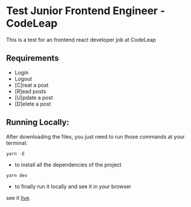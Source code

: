 # Test Junior Frontend Engineer - CodeLeap

This is a test for an frontend react developer job at CodeLeap

## Requirements

* Login
* Logout
* [C]reat a post
* [R]ead posts
* [U]pdate a post 
* [D]elete a post

## Running Locally:

After downloading the files, you just need to run those commands at your terminal:

```
yarn -E
```
* to install all the dependencies of the project

```
yarn dev
```
* to finally run it locally and see it in your browser


see it [live](https://www.codeleap.edsonmarcelo.com.br/).
